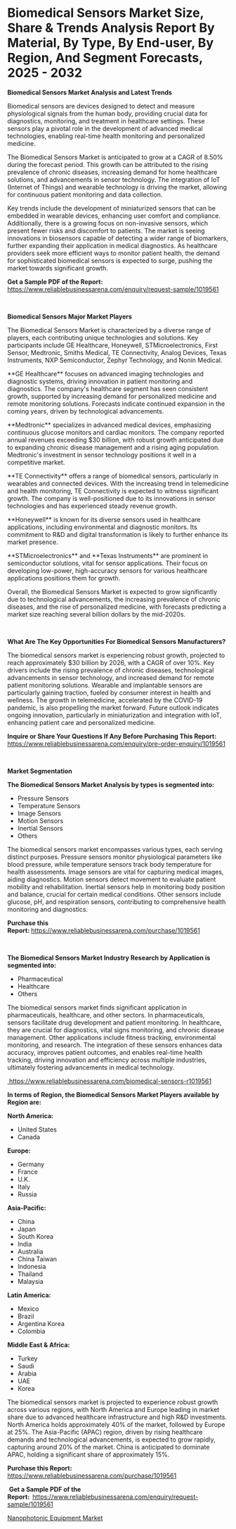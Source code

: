 <p><h1>Biomedical Sensors Market Size, Share & Trends Analysis Report By Material, By Type, By End-user, By Region, And Segment Forecasts, 2025 - 2032</h1></p><p><strong>Biomedical Sensors Market Analysis and Latest Trends</strong></p>
<p><p>Biomedical sensors are devices designed to detect and measure physiological signals from the human body, providing crucial data for diagnostics, monitoring, and treatment in healthcare settings. These sensors play a pivotal role in the development of advanced medical technologies, enabling real-time health monitoring and personalized medicine.</p><p>The Biomedical Sensors Market is anticipated to grow at a CAGR of 8.50% during the forecast period. This growth can be attributed to the rising prevalence of chronic diseases, increasing demand for home healthcare solutions, and advancements in sensor technology. The integration of IoT (Internet of Things) and wearable technology is driving the market, allowing for continuous patient monitoring and data collection.</p><p>Key trends include the development of miniaturized sensors that can be embedded in wearable devices, enhancing user comfort and compliance. Additionally, there is a growing focus on non-invasive sensors, which present fewer risks and discomfort to patients. The market is seeing innovations in biosensors capable of detecting a wider range of biomarkers, further expanding their application in medical diagnostics. As healthcare providers seek more efficient ways to monitor patient health, the demand for sophisticated biomedical sensors is expected to surge, pushing the market towards significant growth.</p></p>
<p><strong>Get a Sample PDF of the Report:&nbsp;</strong> <a href="https://www.reliablebusinessarena.com/enquiry/request-sample/1019561?utm_campaign=1943&utm_medium=2&utm_source=Github&utm_content=ia&utm_term=10022025&utm_id=biomedical-sensors">https://www.reliablebusinessarena.com/enquiry/request-sample/1019561</a></p>
<p>&nbsp;</p>
<p><strong>Biomedical Sensors Major Market Players</strong></p>
<p><p>The Biomedical Sensors Market is characterized by a diverse range of players, each contributing unique technologies and solutions. Key participants include GE Healthcare, Honeywell, STMicroelectronics, First Sensor, Medtronic, Smiths Medical, TE Connectivity, Analog Devices, Texas Instruments, NXP Semiconductor, Zephyr Technology, and Nonin Medical.</p><p>**GE Healthcare** focuses on advanced imaging technologies and diagnostic systems, driving innovation in patient monitoring and diagnostics. The company's healthcare segment has seen consistent growth, supported by increasing demand for personalized medicine and remote monitoring solutions. Forecasts indicate continued expansion in the coming years, driven by technological advancements.</p><p>**Medtronic** specializes in advanced medical devices, emphasizing continuous glucose monitors and cardiac monitors. The company reported annual revenues exceeding $30 billion, with robust growth anticipated due to expanding chronic disease management and a rising aging population. Medtronic's investment in sensor technology positions it well in a competitive market.</p><p>**TE Connectivity** offers a range of biomedical sensors, particularly in wearables and connected devices. With the increasing trend in telemedicine and health monitoring, TE Connectivity is expected to witness significant growth. The company is well-positioned due to its innovations in sensor technologies and has experienced steady revenue growth.</p><p>**Honeywell** is known for its diverse sensors used in healthcare applications, including environmental and diagnostic monitors. Its commitment to R&D and digital transformation is likely to further enhance its market presence.</p><p>**STMicroelectronics** and **Texas Instruments** are prominent in semiconductor solutions, vital for sensor applications. Their focus on developing low-power, high-accuracy sensors for various healthcare applications positions them for growth.</p><p>Overall, the Biomedical Sensors Market is expected to grow significantly due to technological advancements, the increasing prevalence of chronic diseases, and the rise of personalized medicine, with forecasts predicting a market size reaching several billion dollars by the mid-2020s.</p></p>
<p>&nbsp;</p>
<p><strong>What Are The Key Opportunities For Biomedical Sensors Manufacturers?</strong></p>
<p><p>The biomedical sensors market is experiencing robust growth, projected to reach approximately $30 billion by 2026, with a CAGR of over 10%. Key drivers include the rising prevalence of chronic diseases, technological advancements in sensor technology, and increased demand for remote patient monitoring solutions. Wearable and implantable sensors are particularly gaining traction, fueled by consumer interest in health and wellness. The growth in telemedicine, accelerated by the COVID-19 pandemic, is also propelling the market forward. Future outlook indicates ongoing innovation, particularly in miniaturization and integration with IoT, enhancing patient care and personalized medicine.</p></p>
<p><strong>Inquire or Share Your Questions If Any Before Purchasing This Report:</strong> <a href="https://www.reliablebusinessarena.com/enquiry/pre-order-enquiry/1019561?utm_campaign=1943&utm_medium=2&utm_source=Github&utm_content=ia&utm_term=10022025&utm_id=biomedical-sensors">https://www.reliablebusinessarena.com/enquiry/pre-order-enquiry/1019561</a></p>
<p>&nbsp;</p>
<p><strong>Market Segmentation</strong></p>
<p><strong>The Biomedical Sensors Market Analysis by types is segmented into:</strong></p>
<p><ul><li>Pressure Sensors</li><li>Temperature Sensors</li><li>Image Sensors</li><li>Motion Sensors</li><li>Inertial Sensors</li><li>Others</li></ul></p>
<p><p>The biomedical sensors market encompasses various types, each serving distinct purposes. Pressure sensors monitor physiological parameters like blood pressure, while temperature sensors track body temperature for health assessments. Image sensors are vital for capturing medical images, aiding diagnostics. Motion sensors detect movement to evaluate patient mobility and rehabilitation. Inertial sensors help in monitoring body position and balance, crucial for certain medical conditions. Other sensors include glucose, pH, and respiration sensors, contributing to comprehensive health monitoring and diagnostics.</p></p>
<p><strong>Purchase this Report:&nbsp;</strong><a href="https://www.reliablebusinessarena.com/purchase/1019561?utm_campaign=1943&utm_medium=2&utm_source=Github&utm_content=ia&utm_term=10022025&utm_id=biomedical-sensors">https://www.reliablebusinessarena.com/purchase/1019561</a></p>
<p>&nbsp;</p>
<p><strong>The Biomedical Sensors Market Industry Research by Application is segmented into:</strong></p>
<p><ul><li>Pharmaceutical</li><li>Healthcare</li><li>Others</li></ul></p>
<p><p>The biomedical sensors market finds significant application in pharmaceuticals, healthcare, and other sectors. In pharmaceuticals, sensors facilitate drug development and patient monitoring. In healthcare, they are crucial for diagnostics, vital signs monitoring, and chronic disease management. Other applications include fitness tracking, environmental monitoring, and research. The integration of these sensors enhances data accuracy, improves patient outcomes, and enables real-time health tracking, driving innovation and efficiency across multiple industries, ultimately fostering advancements in medical technology.</p></p>
<p><a href="https://www.reliablebusinessarena.com/biomedical-sensors-r1019561?utm_campaign=1943&utm_medium=2&utm_source=Github&utm_content=ia&utm_term=10022025&utm_id=biomedical-sensors">&nbsp;https://www.reliablebusinessarena.com/biomedical-sensors-r1019561</a></p>
<p><strong>In terms of Region, the Biomedical Sensors Market Players available by Region are:</strong></p>
<p>
    <p> <strong> North America: </strong>
        <ul>
            <li>United States</li>
            <li>Canada</li>
        </ul>
        </p> 
    <p> <strong> Europe: </strong>
        <ul>
            <li>Germany</li>
            <li>France</li>
            <li>U.K.</li>
            <li>Italy</li>
            <li>Russia</li>
        </ul>
        </p> 
    <p> <strong> Asia-Pacific: </strong>
        <ul>
            <li>China</li>
            <li>Japan</li>
            <li>South Korea</li>
            <li>India</li>
            <li>Australia</li>
            <li>China Taiwan</li>
            <li>Indonesia</li>
            <li>Thailand</li>
            <li>Malaysia</li>
        </ul>
        </p> 
    <p> <strong> Latin America: </strong>
        <ul>
            <li>Mexico</li>
            <li>Brazil</li>
            <li>Argentina Korea</li>
            <li>Colombia</li>
        </ul>
        </p> 
    <p> <strong> Middle East & Africa: </strong>
        <ul>
            <li>Turkey</li>
            <li>Saudi</li>
            <li>Arabia</li>
            <li>UAE</li>
            <li>Korea</li>
        </ul>
    </p>
    </p>
<p><p>The biomedical sensors market is projected to experience robust growth across various regions, with North America and Europe leading in market share due to advanced healthcare infrastructure and high R&D investments. North America holds approximately 40% of the market, followed by Europe at 25%. The Asia-Pacific (APAC) region, driven by rising healthcare demands and technological advancements, is expected to grow rapidly, capturing around 20% of the market. China is anticipated to dominate APAC, holding a significant share of approximately 15%.</p></p>
<p><strong>Purchase this Report: </strong><a href="https://www.reliablebusinessarena.com/purchase/1019561?utm_campaign=1943&utm_medium=2&utm_source=Github&utm_content=ia&utm_term=10022025&utm_id=biomedical-sensors">https://www.reliablebusinessarena.com/purchase/1019561</a></p>
<p>&nbsp;<strong>Get a Sample PDF of the Report:&nbsp;&nbsp;</strong><a href="https://www.reliablebusinessarena.com/enquiry/request-sample/1019561?utm_campaign=1943&utm_medium=2&utm_source=Github&utm_content=ia&utm_term=10022025&utm_id=biomedical-sensors">https://www.reliablebusinessarena.com/enquiry/request-sample/1019561</a></p>
<p><strong></strong></p>
<p><p><a href="https://github.com/JakirUddin511/Market-Research-Report-List-1/blob/main/nanophotonic-equipment-market.md?utm_campaign=1943&utm_medium=2&utm_source=Github&utm_content=ia&utm_term=10022025&utm_id=biomedical-sensors">Nanophotonic Equipment Market</a></p></p>